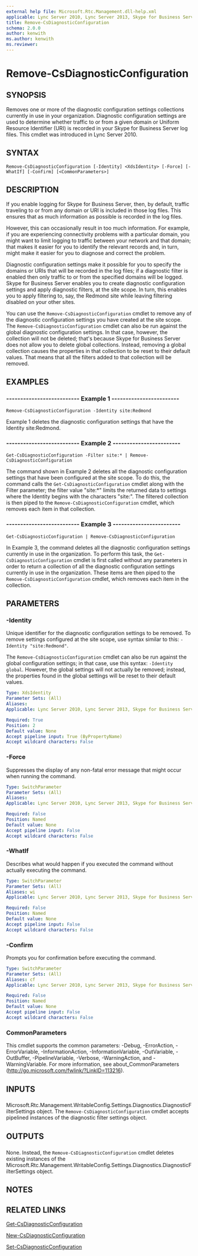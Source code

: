 ```yaml
---
external help file: Microsoft.Rtc.Management.dll-help.xml
applicable: Lync Server 2010, Lync Server 2013, Skype for Business Server 2015, Skype for Business Server 2019
title: Remove-CsDiagnosticConfiguration
schema: 2.0.0
author: kenwith
ms.author: kenwith
ms.reviewer:
---
```


# Remove-CsDiagnosticConfiguration

## SYNOPSIS
Removes one or more of the diagnostic configuration settings collections currently in use in your organization.
Diagnostic configuration settings are used to determine whether traffic to or from a given domain or Uniform Resource Identifier (URI) is recorded in your Skype for Business Server log files.
This cmdlet was introduced in Lync Server 2010.


## SYNTAX

```
Remove-CsDiagnosticConfiguration [-Identity] <XdsIdentity> [-Force] [-WhatIf] [-Confirm] [<CommonParameters>]
```

## DESCRIPTION
If you enable logging for Skype for Business Server, then, by default, traffic traveling to or from any domain or URI is included in those log files.
This ensures that as much information as possible is recorded in the log files.

However, this can occasionally result in too much information.
For example, if you are experiencing connectivity problems with a particular domain, you might want to limit logging to traffic between your network and that domain; that makes it easier for you to identify the relevant records and, in turn, might make it easier for you to diagnose and correct the problem.

Diagnostic configuration settings make it possible for you to specify the domains or URIs that will be recorded in the log files; if a diagnostic filter is enabled then only traffic to or from the specified domains will be logged.
Skype for Business Server enables you to create diagnostic configuration settings and apply diagnostic filters, at the site scope.
In turn, this enables you to apply filtering to, say, the Redmond site while leaving filtering disabled on your other sites.

You can use the `Remove-CsDiagnosticConfiguration` cmdlet to remove any of the diagnostic configuration settings you have created at the site scope.
The `Remove-CsDiagnosticConfiguration` cmdlet can also be run against the global diagnostic configuration settings.
In that case, however, the collection will not be deleted; that's because Skype for Business Server does not allow you to delete global collections.
Instead, removing a global collection causes the properties in that collection to be reset to their default values.
That means that all the filters added to that collection will be removed.


## EXAMPLES

### -------------------------- Example 1 ------------------------
```
Remove-CsDiagnosticConfiguration -Identity site:Redmond
```

Example 1 deletes the diagnostic configuration settings that have the Identity site:Redmond.


### -------------------------- Example 2 ------------------------
```
Get-CsDiagnosticConfiguration -Filter site:* | Remove-CsDiagnosticConfiguration
```

The command shown in Example 2 deletes all the diagnostic configuration settings that have been configured at the site scope.
To do this, the command calls the `Get-CsDiagnosticConfiguration` cmdlet along with the Filter parameter; the filter value "site:*" limits the returned data to settings where the Identity begins with the characters "site:".
The filtered collection is then piped to the `Remove-CsDiagnosticConfiguration` cmdlet, which removes each item in that collection.


### -------------------------- Example 3 ------------------------
```
Get-CsDiagnosticConfiguration | Remove-CsDiagnosticConfiguration
```

In Example 3, the command deletes all the diagnostic configuration settings currently in use in the organization.
To perform this task, the `Get-CsDiagnosticConfiguration` cmdlet is first called without any parameters in order to return a collection of all the diagnostic configuration settings currently in use in the organization.
These items are then piped to the `Remove-CsDiagnosticConfiguration` cmdlet, which removes each item in the collection.


## PARAMETERS

### -Identity
Unique identifier for the diagnostic configuration settings to be removed.
To remove settings configured at the site scope, use syntax similar to this: `-Identity "site:Redmond"`.

The `Remove-CsDiagnosticConfiguration` cmdlet can also be run against the global configuration settings; in that case, use this syntax: `-Identity global`.
However, the global settings will not actually be removed; instead, the properties found in the global settings will be reset to their default values.


```yaml
Type: XdsIdentity
Parameter Sets: (All)
Aliases: 
Applicable: Lync Server 2010, Lync Server 2013, Skype for Business Server 2015, Skype for Business Server 2019

Required: True
Position: 2
Default value: None
Accept pipeline input: True (ByPropertyName)
Accept wildcard characters: False
```

### -Force
Suppresses the display of any non-fatal error message that might occur when running the command.

```yaml
Type: SwitchParameter
Parameter Sets: (All)
Aliases: 
Applicable: Lync Server 2010, Lync Server 2013, Skype for Business Server 2015, Skype for Business Server 2019

Required: False
Position: Named
Default value: None
Accept pipeline input: False
Accept wildcard characters: False
```

### -WhatIf
Describes what would happen if you executed the command without actually executing the command.

```yaml
Type: SwitchParameter
Parameter Sets: (All)
Aliases: wi
Applicable: Lync Server 2010, Lync Server 2013, Skype for Business Server 2015, Skype for Business Server 2019

Required: False
Position: Named
Default value: None
Accept pipeline input: False
Accept wildcard characters: False
```

### -Confirm
Prompts you for confirmation before executing the command.

```yaml
Type: SwitchParameter
Parameter Sets: (All)
Aliases: cf
Applicable: Lync Server 2010, Lync Server 2013, Skype for Business Server 2015, Skype for Business Server 2019

Required: False
Position: Named
Default value: None
Accept pipeline input: False
Accept wildcard characters: False
```

### CommonParameters
This cmdlet supports the common parameters: -Debug, -ErrorAction, -ErrorVariable, -InformationAction, -InformationVariable, -OutVariable, -OutBuffer, -PipelineVariable, -Verbose, -WarningAction, and -WarningVariable. For more information, see about_CommonParameters (http://go.microsoft.com/fwlink/?LinkID=113216).

## INPUTS

###  
Microsoft.Rtc.Management.WritableConfig.Settings.Diagnostics.DiagnosticFilterSettings object.
The `Remove-CsDiagnosticConfiguration` cmdlet accepts pipelined instances of the diagnostic filter settings object.

## OUTPUTS

###  
None.
Instead, the `Remove-CsDiagnosticConfiguration` cmdlet deletes existing instances of the Microsoft.Rtc.Management.WritableConfig.Settings.Diagnostics.DiagnosticFilterSettings object.

## NOTES

## RELATED LINKS

[Get-CsDiagnosticConfiguration](Get-CsDiagnosticConfiguration.md)

[New-CsDiagnosticConfiguration](New-CsDiagnosticConfiguration.md)

[Set-CsDiagnosticConfiguration](Set-CsDiagnosticConfiguration.md)

